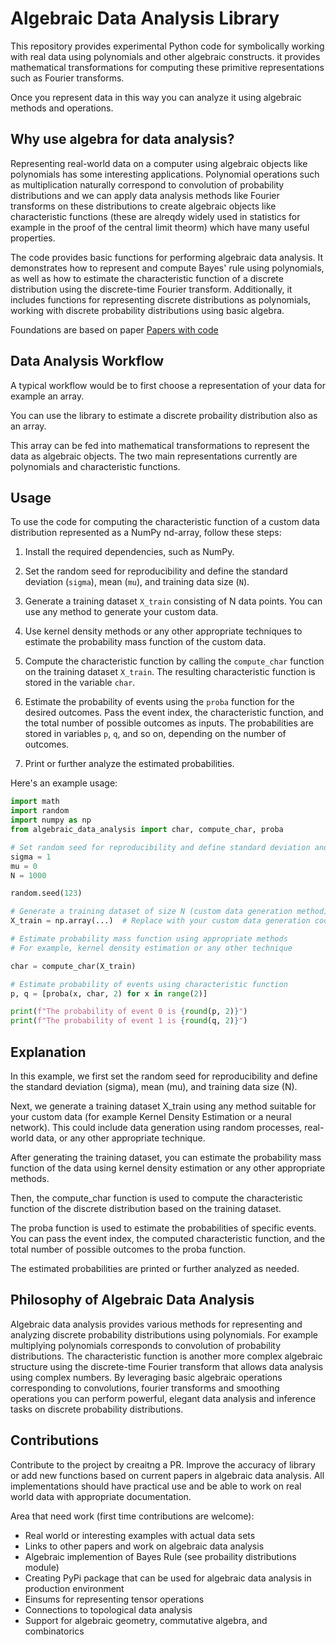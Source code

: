 # Algebraic Data Analysis Library

This repository provides experimental Python code for symbolically working with real data using polynomials and other algebraic constructs. it provides mathematical transformations for computing these primitive representations such as Fourier transforms. 

Once you represent data in this way you can analyze it using algebraic methods and operations.

## Why use algebra for data analysis?

Representing real-world data on a computer using algebraic objects like polynomials has some interesting applications. Polynomial operations such as multiplication naturally correspond to convolution of probability distributions and we can apply data analysis methods like Fourier transforms on these distributions to create algebraic objects like characteristic functions (these are alreqdy widely used in statistics for example in the proof of the central limit theorm) which have many useful properties. 

The code provides basic functions for performing algebraic data analysis. It demonstrates how to represent and compute Bayes' rule using polynomials, as well as how to estimate the characteristic function of a discrete distribution using the discrete-time Fourier transform. Additionally, it includes functions for representing discrete distributions as polynomials, working with discrete probability distributions using basic algebra.

Foundations are based on paper [Papers with code](https://paperswithcode.com/paper/algebraic-data-analysis)

## Data Analysis Workflow

A typical workflow would be to first choose a representation of your data for example an array.

You can use the library to estimate a discrete probaility distribution also as an array.

This array can be fed into mathematical transformations to represent the data as algebraic objects. The two main representations currently are polynomials and characteristic functions.

## Usage

To use the code for computing the characteristic function of a custom data distribution represented as a NumPy nd-array, follow these steps:

1. Install the required dependencies, such as NumPy.

2. Set the random seed for reproducibility and define the standard deviation (`sigma`), mean (`mu`), and training data size (`N`).

3. Generate a training dataset `X_train` consisting of N data points. You can use any method to generate your custom data.

4. Use kernel density methods or any other appropriate techniques to estimate the probability mass function of the custom data.

5. Compute the characteristic function by calling the `compute_char` function on the training dataset `X_train`. The resulting characteristic function is stored in the variable `char`.

6. Estimate the probability of events using the `proba` function for the desired outcomes. Pass the event index, the characteristic function, and the total number of possible outcomes as inputs. The probabilities are stored in variables `p`, `q`, and so on, depending on the number of outcomes.

7. Print or further analyze the estimated probabilities.

Here's an example usage:

```python
import math
import random
import numpy as np
from algebraic_data_analysis import char, compute_char, proba

# Set random seed for reproducibility and define standard deviation and mean.
sigma = 1
mu = 0
N = 1000

random.seed(123)

# Generate a training dataset of size N (custom data generation method)
X_train = np.array(...)  # Replace with your custom data generation code

# Estimate probability mass function using appropriate methods
# For example, kernel density estimation or any other technique

char = compute_char(X_train)

# Estimate probability of events using characteristic function
p, q = [proba(x, char, 2) for x in range(2)]

print(f"The probability of event 0 is {round(p, 2)}")
print(f"The probability of event 1 is {round(q, 2)}")
```

## Explanation 

In this example, we first set the random seed for reproducibility and define the standard deviation (sigma), mean (mu), and training data size (N).

Next, we generate a training dataset X_train using any method suitable for your custom data (for example Kernel Density Estimation or a neural network). This could include data generation using random processes, real-world data, or any other appropriate technique.

After generating the training dataset, you can estimate the probability mass function of the data using kernel density estimation or any other appropriate methods.

Then, the compute_char function is used to compute the characteristic function of the discrete distribution based on the training dataset.

The proba function is used to estimate the probabilities of specific events. You can pass the event index, the computed characteristic function, and the total number of possible outcomes to the proba function.

The estimated probabilities are printed or further analyzed as needed.

## Philosophy of Algebraic Data Analysis

Algebraic data analysis provides various methods for representing and analyzing discrete probability distributions using polynomials. For example multiplying polynomials corresponds to convolution of probability distributions. The characteristic function is another more complex algebraic structure using the discrete-time Fourier transform that allows data analysis using complex numbers. By leveraging basic algebraic operations corresponding to convolutions, fourier transforms and smoothing operations you can perform powerful, elegant data analysis and inference tasks on discrete probability distributions.

## Contributions

Contribute to the project by creaitng a PR. Improve the accuracy of library or add new functions based on current papers in algebraic data analysis. All implementations should have practical use and be able to work on real world data with appropriate documentation. 

Area that need work (first time contributions are welcome):

- Real world or interesting examples with actual data sets
- Links to other papers and work on algebraic data analysis
- Algebraic implemention of Bayes Rule (see probaility distributions module)
- Creating PyPi package that can be used for algebraic data analysis in production environment
- Einsums for representing tensor operations 
- Connections to topological data analysis
- Support for algebraic geometry, commutative algebra, and combinatorics


